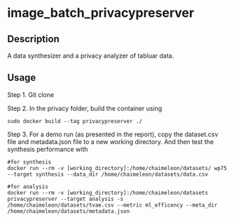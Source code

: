 # image_batch_privacypreserver

## Description
A data synthesizer and a privacy analyzer of tabluar data. 

## Usage
Step 1. Git clone

Step 2. In the privacy folder, build the container using
```
sudo docker build --tag privacypreserver ./
```

Step 3. For a demo run (as presented in the report), copy the dataset.csv file and metadata.json file to a new working directory. And then test the synthesis performance with

```
#for synthesis
docker run --rm -v [working_directory]:/home/chaimeleon/datasets/ wp75 --target synthesis --data_dir /home/chaimeleon/datasets/data.csv

#for analysis
docker run --rm -v [working_directory]:/home/chaimeleon/datasets privacypreserver --target analysis -s /home/chaimeleon/datasets/tvae.csv --metric ml_efficency --meta_dir /home/chaimeleon/datasets/metadata.json
```

